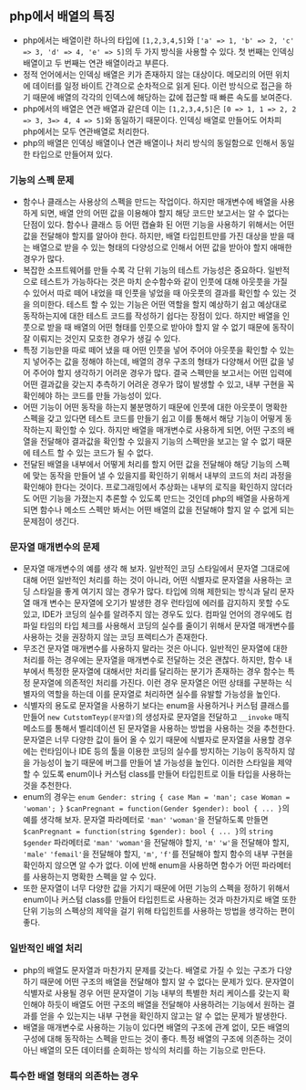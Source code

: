## php에서 배열의 특징
- php에서는 배열이란 하나의 타입에 `[1,2,3,4,5]`와 `['a' => 1, 'b' => 2, 'c' => 3, 'd' => 4, 'e' => 5]`의 두 가지 방식을 사용할 수 있다. 첫 번째는 인덱싱 배열이고 두 번째는 연관 배열이라고 부른다.
- 정적 언어에서는 인덱싱 배열은 키가 존재하지 않는 대상이다. 메모리의 어떤 위치에 데이터를 일정 바이트 간격으로 순차적으로 읽게 된다. 이런 방식으로 접근을 하기 때문에 배열의 각각의 인덱스에 해당하는 값에 접근할 때 빠른 속도를 보여준다.
- php에서의 배열은 연관 배열과 같은데 이는 `[1,2,3,4,5]`은 `[0 => 1, 1 => 2, 2 => 3, 3=> 4, 4 => 5]`와 동일하기 때문이다. 인덱싱 배열로 만들어도 어차피 php에서는 모두 연관배열로 처리한다.
- php의 배열은 인덱싱 배열이나 연관 배열이나 처리 방식의 동일함으로 인해서 동일한 타입으로 만들어져 있다.

### 기능의 스펙 문제
- 함수나 클래스는 사용상의 스펙을 만드는 작업이다. 하지만 매개변수에 배열을 사용하게 되면, 배열 안의 어떤 값을 이용해야 할지 해당 코드만 보고서는 알 수 없다는 단점이 있다. 함수나 클래스 등 어떤 캡슐화 된 어떤 기능을 사용하기 위해서는 어떤 값을 전달해야 할지를 알아야 한다. 하지만, 배열 타입힌트만를 가진 대상을 받을 때는 배열으로 받을 수 있는 형태의 다양성으로 인해서 어떤 값을 받아야 할지 애매한 경우가 많다.
- 복잡한 소프트웨어를 만들 수록 각 단위 기능의 테스트 가능성은 중요하다. 일반적으로 테스트가 가능하다는 것은 마치 순수함수와 같이 인풋에 대해 아웃풋을 가질 수 있어서 따로 떼어 내었을 때 인풋을 넣었을 때 아웃풋의 결과를 확인할 수 있는 것을 의미한다. 테스트 할 수 있는 기능은 어떤 역할을 할지 예상하기 쉽고 예상대로 동작하는지에 대한 테스트 코드를 작성하기 쉽다는 장점이 있다. 하지만 배열을 인풋으로 받을 때 배열의 어떤 형태를 인풋으로 받아야 할지 알 수 없기 때문에 동작이 잘 이뤄지는 것인지 모호한 경우가 생길 수 있다.
- 특정 기능만을 따로 떼어 냈을 때 어떤 인풋을 넣어 주어야 아웃풋을 확인할 수 있는지 넣어주는 값을 정해야 하는데, 배열의 경우 구조의 형태가 다양해서 어떤 값을 넣어 주어야 할지 생각하기 어려운 경우가 많다. 결국 스펙만을 보고서는 어떤 입력에 어떤 결과값을 갖는지 추측하기 어려운 경우가 많이 발생할 수 있고, 내부 구현을 꼭 확인헤야 하는 코드를 만들 가능성이 있다.
- 어떤 기능이 어떤 동작을 하는지 불분명하기 때문에 인풋에 대한 아웃풋이 명확한 스펙을 갖고 있다면 테스트 코드를 만들기 쉽고 이를 통해서 해당 기능이 어떻게 동작하는지 확인할 수 있다. 하지만 배열을 매개변수로 사용하게 되면, 어떤 구조의 배열을 전달해야 결과값을 확인할 수 있을지 기능의 스펙만을 보고는 알 수 없기 때문에 테스트 할 수 있는 코드가 될 수 없다.
- 전달된 배열을 내부에서 어떻게 처리를 할지 어떤 값을 전달해야 해당 기능의 스펙에 맞는 동작을 만들어 낼 수 있을지를 확인하기 위해서 내부의 코드의 처리 과정을 확인해야 한다는 것이다. 프로그래밍에서 추상화는 내부의 로직을 확인하지 않더라도 어떤 기능을 가졌는지 추론할 수 있도록 만드는 것인데 php의 배열을 사용하게 되면 함수나 메소드 스펙만 봐서는 어떤 배열의 값을 전달해야 할지 알 수 없게 되는 문제점이 생긴다.

### 문자열 매개변수의 문제
- 문자열 매개변수의 예를 생각 해 보자. 일반적인 코딩 스타일에서 문자열 그대로에 대해 어떤 일반적인 처리를 하는 것이 아니라, 어떤 식별자로 문자열을 사용하는 코딩 스타일을 좋게 여기지 않는 경우가 많다. 타입에 의해 제한되는 방식과 달리 문자열 매개 변수는 문자열에 오기가 발생한 경우 런타임에 에러를 감지하지 못할 수도 있고, IDE가 코딩의 실수를 알려주지 않는 경우도 있다. 컴파일 언어의 경우에도 컴파일 타임의 타입 체크를 사용해서 코딩의 실수를 줄이기 위해서 문자열 매개변수를 사용하는 것을 권장하지 않는 코딩 프렉티스가 존재한다.
- 무조건 문자열 매개변수를 사용하지 말라는 것은 아니다. 일반적인 문자열에 대한 처리를 하는 경우에는 문자열을 매개변수로 전달하는 것은 괜찮다. 하지만, 함수 내부에서 특정한 문자열에 대해서만 처리를 달리하는 분기가 존재하는 경우 함수는 특정 문자열에 의존적인 처리를 가진다. 이런 경우 문자열은 어떤 상태를 구분하는 식별자의 역할을 하는데 이를 문자열로 처리하면 실수를 유발할 가능성을 높인다.
- 식별자의 용도로 문자열을 사용하기 보다는 enum을 사용하거나 커스텀 클래스를 만들어 `new CutstomTeyp(문자열)`의 생성자로 문자열을 전달하고 `__invoke` 매직 메소드를 통해서 벨리데이션 된 문자열을 사용하는 방법을 사용하는 것을 추천한다. 문자열은 너무 다양한 값이 들어 올 수 있기 때문에 식별자로 문자열을 사용할 경우에는 런타임이나 IDE 등의 툴을 이용한 코딩의 실수를 방지하는 기능이 동작하지 않을 가능성이 높기 때문에 버그를 만들어 낼 가능성을 높인다. 이러한 스타일을 제약할 수 있도록 enum이나 커스텀 class를 만들어 타입힌트로 이들 타입을 사용하는 것을 추천한다.
- enum의 경우는 `enum Gender: string { case Man = 'man'; case Woman = 'woman'; }` `$canPregnant = function(Gender $gender): bool { ... }`의 예를 생각해 보자. 문자열 파라메터로 `'man'` `'woman'`을 전달하도록 만들면 `$canPregnant = function(string $gender): bool { ... }`의 `string $gender` 파라메터로 `'man'` `'woman'`을 전달해야 할지, `'m'` `'w'`을 전달해야 할지, `'male'` `'femail'`을 전달해야 할지, `'m'`, `'f'`를 전달해야 할지 함수의 내부 구현을 확인하지 않으면 알 수가 없다. 이에 반해 enum을 사용하면 함수가 어떤 파라메터를 사용하는지 명확한 스펙을 알 수 있다.
- 또한 문자열이 너무 다양한 값을 가지기 때문에 어떤 기능의 스펙을 정하기 위해서 enum이나 커스텀 class를 만들어 타입힌트로 사용하는 것과 마찬가지로 배열 또한 단위 기능의 스펙상의 제약을 걸기 위해 타입힌트를 사용하는 방법을 생각하는 편이 좋다.

### 일반적인 배열 처리
- php의 배열도 문자열과 마찬가지 문제를 갖는다. 배열로 가질 수 있는 구조가 다양하기 때문에 어떤 구조의 배열을 전달해야 할지 알 수 없다는 문제가 있다. 문자열이 식별자로 사용될 경우 어떤 문자열이 기능 내부의 특별한 처리 케이스를 갖는지 확인해야 하듯이 배열도 어떤 구조의 배열을 전달해야 사용하려는 기능에서 원하는 결과를 얻을 수 있는지는 내부 구현을 확인하지 않고는 알 수 없는 문제가 발생한다.
- 배열을 매개변수로 사용하는 기능이 있다면 배열의 구조에 관계 없이, 모든 배열의 구성에 대해 동작하는 스펙을 만드는 것이 좋다. 특정 배열의 구조에 의존하는 것이 아닌 배열의 모든 데이터를 순회하는 방식의 처리를 하는 기능으로 만든다.

### 특수한 배열 형태의 의존하는 경우
